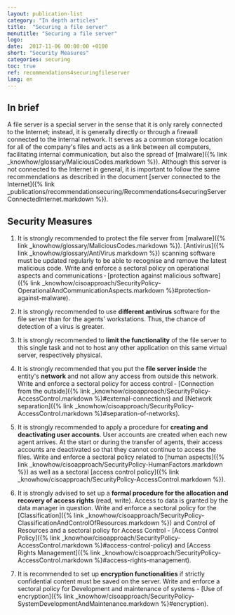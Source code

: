 ```yaml
---
layout: publication-list
category: "In depth articles"
title:  "Securing a file server"
menutitle: "Securing a file server"
logo:
date:  2017-11-06 00:00:00 +0100
short: "Security Measures"
categories: securing
toc: true
ref: recommendations4securingfileserver
lang: en
---
```

## In brief
A file server is a special server in the sense that it is only rarely connected to the Internet; instead, it is generally directly or through a firewall connected to the internal network. It serves as a common storage location for all of the company's files and acts as a link between all computers, facilitating internal communication, but also the spread of [malware]({% link _knowhow/glossary/MaliciousCodes.markdown %}).
Although this server is not connected to the Internet in general, it is important to follow the same recommendations as described in the document [server connected to the Internet]({% link _publications/recommendationsecuring/Recommendations4securingServerConnectedInternet.markdown %}).

## Security Measures

1. It is strongly recommended to protect the file server from  [malware]({% link _knowhow/glossary/MaliciousCodes.markdown %}). [Antivirus]({% link _knowhow/glossary/AntiVirus.markdown %}) scanning software must be updated regularly to be able to recognise and remove the latest malicious code. Write and enforce a sectoral policy on operational aspects and communications - [protection against malicious software]({% link _knowhow/cisoapproach/SecurityPolicy-OperationalAndCommunicationAspects.markdown %}#protection-against-malware).

2. It is strongly recommended to use **different antivirus** software for the file server than for the agents' workstations. Thus, the chance of detection of a virus is greater.

3. It is strongly recommended to **limit the functionality** of the file server to this single task and not to host any other application on this same virtual server, respectively physical.

4. It is strongly recommended that you put the **file server inside** the entity's **network** and not allow any access from outside this network. Write and enforce a sectoral policy for access control - [Connection from the outside]({% link _knowhow/cisoapproach/SecurityPolicy-AccessControl.markdown %}#external-connections) and [Network separation]({% link _knowhow/cisoapproach/SecurityPolicy-AccessControl.markdown %}#separation-of-networks).

5. It is strongly recommended to apply a procedure for **creating and deactivating user accounts**. User accounts are created when each new agent arrives. At the start or during the transfer of agents, their access accounts are deactivated so that they cannot continue to access the files. Write and enforce a sectoral policy related to [human aspects]({% link _knowhow/cisoapproach/SecurityPolicy-HumanFactors.markdown %}) as well as a sectoral [access control policy]({% link _knowhow/cisoapproach/SecurityPolicy-AccessControl.markdown %}).

6. It is strongly advised to set up a **formal procedure for the allocation and recovery of access rights** (read, write). Access to data is granted by the data manager in question. Write and enforce a sectoral policy for the [Classification]({% link _knowhow/cisoapproach/SecurityPolicy-ClassificationAndControlOfResources.markdown %}) and Control of Resources and a sectoral policy for Access Control - [Access Control Policy]({% link _knowhow/cisoapproach/SecurityPolicy-AccessControl.markdown %}#access-control-policy) and [Access Rights Management]({% link _knowhow/cisoapproach/SecurityPolicy-AccessControl.markdown %}#access-rights-management).

7. It is recommended to set up **encryption functionalities** if strictly confidential content must be saved on the server. Write and enforce a sectoral policy for Development and maintenance of systems - [Use of encryption]({% link _knowhow/cisoapproach/SecurityPolicy-SystemDevelopmentAndMaintenance.markdown %}#encryption).
